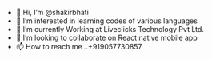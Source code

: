 - 👋 Hi, I’m @shakirbhati 
- 👀 I’m interested in learning codes of various languages
- 🌱 I’m currently Working at Liveclicks Technology Pvt Ltd.
- 💞️ I’m looking to collaborate on React native mobile app
- 📫 How to reach me ..+919057730857

<!---
shakirbhati/shakirbhati is a ✨ special ✨ repository because its `README.md` (this file) appears on your GitHub profile.
You can click the Preview link to take a look at your changes.
--->
